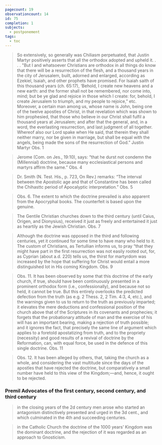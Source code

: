 ```yaml
---
pagecount: 19
observationcount: 14
id: 75
completion: 1
subjects:
  - postponement
tags:
  - toc
---
```

>So extensively, so generally was Chiliasm perpetuated, that Justin Martyr positively asserts that all the orthodox adopted and upheld it.
> . . .
>"But I and whatsoever Christians are orthodox in all things do know that there will be a resurrection of the flesh, and a thousand years in the city of Jerusalem, built, adorned and enlarged, according as Ezekiel, Isaiah, and other prophets have promised. For Isaiah saith of this thousand years (ch. 65:17), ‘Behold, I create new heavens and a new earth: and the former shall not be remembered, nor come into, mind; but be ye glad and rejoice in those which I create: for, behold, I create Jerusalem to triumph, and my people to rejoice,” etc. Moreover, a certain man among us, whose name is John, being one of the twelve apostles of Christ, in that revelation which was shown to him prophesied, that those who believe in our Christ shall fulfil a thousand years at Jerusalem; and after that the general, and, in a word, the everlasting resurrection, and last judgment of all together. Whereof also our Lord spake when He said, that therein they shall neither marry, nor be given in marriage, but shall be equal with the angels, being made the sons of the resurrection of God.”
>Justin Martyr Obs. 1

>Jerome (Com. on Jes., 19:10), says: “that he durst not condemn the (Millennial) doctrine, because many ecclesiastical persons and martyrs affirm the same.”
>Obs. 4

>Dr. Smith (N. Test. His., p. 723, On Rev.) remarks: “The interval between the Apostolic age and that of Constantine has been called the Chihasttc period of Apocalyptic interpretation.”
>Obs. 5

>Obs. 6. The extent to which the doctrine prevailed is also apparent from the Apocryphal books. The counterfeit is based upon the genuine.

>The Gentile Christian churches down to the third century (until Caius, Origen, and Dionysius), received it just as freely and entertained it just as heartily as the Jewish Christian.
>Obs. 7

>Although the doctrine was opposed in the third and following centuries, yet it continued for some time to have many who held to it. The custom of Christians, as Tertullian informs us, to pray “that they might have part in the first resurrection was not easily rooted out, for, as Cyprian (about a.d. 220) tells us, the thirst for martyrdom was increased by the hope that suffering for Christ would entail a more distinguished lot in His coming Kingdom.
>Obs. 9

>Obs. 11. It has been observed by some that this doctrine of the early church, if true, should have been continuously presented in a prominent orthodox form (i.e., confessionally), and because not so held, it cannot be true. But this entirely overlooks the predicted defection from the truth (as e.g. 2 Thess. 2, 2 Tim. 4:3, 4, etc.), and the warnings given to us to return to the truth as previously imparted; it elevates the mere deductions and confessional position of the church above that of the Scriptures in its covenants and prophecies; it forgets that the probationary attitude of man and the exercise of his will has an important bearing, making a rejection of truth possible; and it ignores the fact, that precisely the same line of argument which applies to a foretold apostatizing from truth, and to the propriety (necessity) and good results of a revival of doctrine by the Reformation, can, with equal force, be used in the defence of this single doctrine.
>Obs. 11

>Obs. 12. It has been alleged by others, that, taking the church as a whole, and considering the vast multitude since the days of the apostles that have rejected the doctrine, but comparatively a small number have held to this view of the Kingdom;—and, hence, it ought to be rejected.


### Premil Advocates of the first century, second century, and third century


>in the closing years of the 2d century men arose who started an antagonism distinctively presented and urged in the 3d cent., and which culminated in the 4th and succeeding centuries.

>in the Catholic Church the doctrine of the 1000 years’ Kingdom was the dominant doctrine, and the rejection of it was regarded as an approach to Gnosticism.

